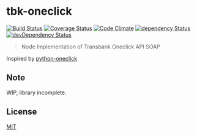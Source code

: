 # tbk-oneclick

[![Build Status](https://img.shields.io/travis/lgaticaq/tbk-oneclick.svg?style=flat-square)](https://travis-ci.org/lgaticaq/tbk-oneclick)
[![Coverage Status](https://img.shields.io/coveralls/lgaticaq/tbk-oneclick/master.svg?style=flat-square)](https://coveralls.io/github/lgaticaq/tbk-oneclick?branch=master)
[![Code Climate](https://img.shields.io/codeclimate/github/lgaticaq/tbk-oneclick.svg?style=flat-square)](https://codeclimate.com/github/lgaticaq/tbk-oneclick)
[![dependency Status](https://img.shields.io/david/lgaticaq/tbk-oneclick.svg?style=flat-square)](https://david-dm.org/lgaticaq/tbk-oneclick#info=dependencies)
[![devDependency Status](https://img.shields.io/david/dev/lgaticaq/tbk-oneclick.svg?style=flat-square)](https://david-dm.org/lgaticaq/tbk-oneclick#info=devDependencies)

> Node Implementation of Transbank Oneclick API SOAP

Inspired by [python-oneclick](https://github.com/cornershop/python-oneclick)

## Note

WIP, library incomplete.

## License

[MIT](https://tldrlegal.com/license/mit-license)
